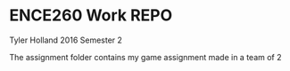 # ENCE260 Work REPO #
Tyler Holland 2016 Semester 2

The assignment folder contains my game assignment made in a team of 2

